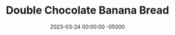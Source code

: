---
layout: post
title: "Double Chocolate Banana Bread"
date:   2023-03-24 00:00:00 -05000
categories: 
- Recipes
- Healthier Dessert
permalink: /recipes/double-chocolate-banana-bread
image: /assets/Food/Healthier Dessert/Choc Bread/choc-bread-cover.jpg
ing: chocbread-ing
facts: chocbread-facts
section1: Wet
start2: Organic oat flour by The Hain Celestial Group, Inc.
section2: Dry
start3: Dark chocolate baking chips, dark chocolate by LILYS
section3: Mix0ins
start4: 
section4: 
start5: 
section5: 
Prep: 10
Rest: 
Cook: 55
Source1: https://www.youtube.com/watch?v=4AaCp1rMbGo
Source2: 
whisk: https://s.samsungfood.com/ssERn
tags: 
- cocoa
- chocolate chip
- cocoa powder
- banana
- yogurt
- maple
- honey
- gluten free
- oats
- oat flour
- vic
Description: Banana bread is a great breakfast or dessert for a crowd, and this healthy chocolate banana bread is a great way to still feel great at sweets time. It's very similar to my blueberry muffins and breakfast banana bread recipes.  Check out my <a href="pbj-muffin">Peanut Butter and Jelly Muffins</a> and my <a href="banana-bread">Breakfast Banana Bread</a> for similar recipes
Instructions: 
- Preheat the oven to 350F, and line a bread pan with parchment paper. Spray the inside of the paper as well<br><br>

- Whisk together dry ingredients (oat flour, cornstarch, cocoa, baking soda, and salt) in a bowl. In a separate bowl, mash a banana. Add the rest of the wet ingredients (maple syrup, applesauce, yogurt, and egg) to the bowl and mix<br><br>

- Pour the dry ingredients into the wet, and combine.  Fold in the chocolate chips<br><br>

- Transfer the batter to the lined pan.  Cover with aluminum foil, and bake at 350F for 55 minutes. You can also bake them as 32 mini muffins for 16 minutes<br><br>

- Let cool completely in the fridge for about an hour, then slice
- <center><img src="/assets/Food/Healthier Dessert/Choc Bread/choc-bread-5.jpg" alt="" class="instruction-image"></center>
---
